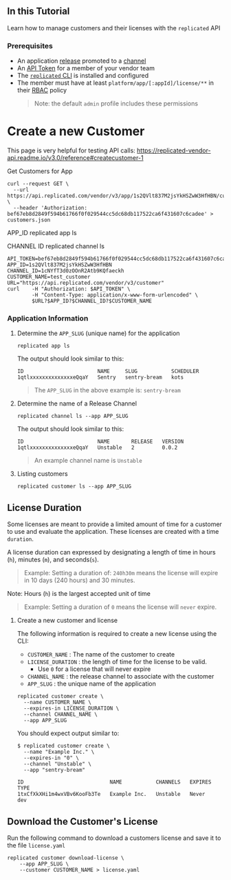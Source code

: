 ## In this Tutorial
Learn how to manage customers and their licenses with the `replicated` API

### Prerequisites
* An application [release](todo) promoted to a [channel](todo)
* An [API Token](/vendor/guides/vendor-portal/team/api-tokens.md) for a member of your vendor team
* The [`replicated` CLI](todo) is installed and configured
* The member must have at least `platform/app/[:appId]/license/**` in their [RBAC](/vendor/guides/vendor-portal/team/rbac.md) policy
    > Note: the default `admin` profile includes these permissions

# Create a new Customer

This page is very helpful for testing API calls: https://replicated-vendor-api.readme.io/v3.0/reference#createcustomer-1

Get Customers for App
```
curl --request GET \
  --url https://api.replicated.com/vendor/v3/app/1s2QVlt837M2jsYkHSZwW3HfHBN/customers \
  --header 'Authorization: bef67eb8d2849f594b61766f0f029544cc5dc68db117522ca6f431607c6cadee' > customers.json
```


APP_ID
replicated app ls

CHANNEL ID
replicated channel ls

```
API_TOKEN=bef67eb8d2849f594b61766f0f029544cc5dc68db117522ca6f431607c6cadee
APP_ID=1s2QVlt837M2jsYkHSZwW3HfHBN
CHANNEL_ID=1cNYfT3d0zOOnR2Atb9KQfaeckh
CUSTOMER_NAME=test_customer
URL="https://api.replicated.com/vendor/v3/customer"
curl    -H "Authorization: $API_TOKEN" \
        -H "Content-Type: application/x-www-form-urlencoded" \
        $URL?$APP_ID?$CHANNEL_ID?$CUSTOMER_NAME
```


### Application Information

1. Determine the `APP_SLUG` (unique name) for the application

    ```shell
    replicated app ls
    ```

    The output should look similar to this:

    ```
    ID                        NAME     SLUG           SCHEDULER
    1qtlxxxxxxxxxxxxxxeQqaY   Sentry   sentry-bream   kots
    ```

    > The `APP_SLUG` in the above example is: `sentry-bream`

1. Determine the name of a Release Channel

    ```shell
    replicated channel ls --app APP_SLUG
    ```

    The output should look similar to this:

    ```
    ID                        NAME       RELEASE   VERSION
    1qtlxxxxxxxxxxxxxxeQqaY   Unstable   2         0.0.2
    ```

    > An example channel name is `Unstable`

1. Listing customers

    ```shell
    replicated customer ls --app APP_SLUG
    ```

## License Duration

Some licenses are meant to provide a limited amount of time for a customer to use and evaluate the application. These licenses are created with a time `duration`.

A license duration can expressed by designating a length of time in hours (`h`), minutes (`m`), and seconds(`s`).

> Example: Setting a duration of: `240h30m` means the license will expire in 10 days (240 hours) and 30 minutes.

Note: Hours (`h`) is the largest accepted unit of time

> Example: Setting a duration of `0` means the license will `never` expire.

1. Create a new customer and license

    The following information is required to create a new license using the CLI:

    * `CUSTOMER_NAME` : The name of the customer to create
    * `LICENSE_DURATION` : the length of time for the license to be valid.
        * Use `0` for a license that will never expire
    * `CHANNEL_NAME` : the release channel to associate with the customer
    * `APP_SLUG` : the unique name of the application

    ```shell
    replicated customer create \
      --name CUSTOMER_NAME \
      --expires-in LICENSE_DURATION \
      --channel CHANNEL_NAME \
      --app APP_SLUG
    ```

    You should expect output similar to:

    ```console
    $ replicated customer create \
      --name "Example Inc." \
      --expires-in "0" \
      --channel "Unstable" \
      --app "sentry-bream"
    
    ID                            NAME           CHANNELS   EXPIRES   TYPE
    1txCfXkXHi1m4wxVBv6KooFb3Te   Example Inc.   Unstable   Never     dev
    ```

## Download the Customer's License

Run the following command to download a customers license and save it to the file `license.yaml`

```shell
replicated customer download-license \
    --app APP_SLUG \
    --customer CUSTOMER_NAME > license.yaml
```
